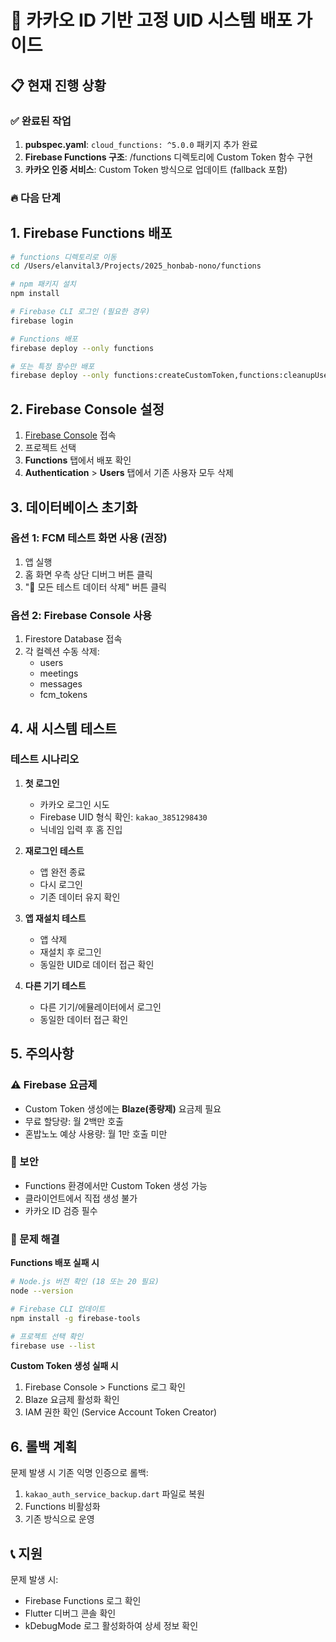# 🚀 카카오 ID 기반 고정 UID 시스템 배포 가이드

## 📋 현재 진행 상황

### ✅ 완료된 작업
1. **pubspec.yaml**: `cloud_functions: ^5.0.0` 패키지 추가 완료
2. **Firebase Functions 구조**: /functions 디렉토리에 Custom Token 함수 구현
3. **카카오 인증 서비스**: Custom Token 방식으로 업데이트 (fallback 포함)

### 🔥 다음 단계

## 1. Firebase Functions 배포

```bash
# functions 디렉토리로 이동
cd /Users/elanvital3/Projects/2025_honbab-nono/functions

# npm 패키지 설치
npm install

# Firebase CLI 로그인 (필요한 경우)
firebase login

# Functions 배포
firebase deploy --only functions

# 또는 특정 함수만 배포
firebase deploy --only functions:createCustomToken,functions:cleanupUserData
```

## 2. Firebase Console 설정

1. [Firebase Console](https://console.firebase.google.com) 접속
2. 프로젝트 선택
3. **Functions** 탭에서 배포 확인
4. **Authentication** > **Users** 탭에서 기존 사용자 모두 삭제

## 3. 데이터베이스 초기화

### 옵션 1: FCM 테스트 화면 사용 (권장)
1. 앱 실행
2. 홈 화면 우측 상단 디버그 버튼 클릭
3. "🧹 모든 테스트 데이터 삭제" 버튼 클릭

### 옵션 2: Firebase Console 사용
1. Firestore Database 접속
2. 각 컬렉션 수동 삭제:
   - users
   - meetings
   - messages
   - fcm_tokens

## 4. 새 시스템 테스트

### 테스트 시나리오
1. **첫 로그인**
   - 카카오 로그인 시도
   - Firebase UID 형식 확인: `kakao_3851298430`
   - 닉네임 입력 후 홈 진입

2. **재로그인 테스트**
   - 앱 완전 종료
   - 다시 로그인
   - 기존 데이터 유지 확인

3. **앱 재설치 테스트**
   - 앱 삭제
   - 재설치 후 로그인
   - 동일한 UID로 데이터 접근 확인

4. **다른 기기 테스트**
   - 다른 기기/에뮬레이터에서 로그인
   - 동일한 데이터 접근 확인

## 5. 주의사항

### ⚠️ Firebase 요금제
- Custom Token 생성에는 **Blaze(종량제)** 요금제 필요
- 무료 할당량: 월 2백만 호출
- 혼밥노노 예상 사용량: 월 1만 호출 미만

### 🔐 보안
- Functions 환경에서만 Custom Token 생성 가능
- 클라이언트에서 직접 생성 불가
- 카카오 ID 검증 필수

### 🐛 문제 해결

**Functions 배포 실패 시**
```bash
# Node.js 버전 확인 (18 또는 20 필요)
node --version

# Firebase CLI 업데이트
npm install -g firebase-tools

# 프로젝트 선택 확인
firebase use --list
```

**Custom Token 생성 실패 시**
1. Firebase Console > Functions 로그 확인
2. Blaze 요금제 활성화 확인
3. IAM 권한 확인 (Service Account Token Creator)

## 6. 롤백 계획

문제 발생 시 기존 익명 인증으로 롤백:
1. `kakao_auth_service_backup.dart` 파일로 복원
2. Functions 비활성화
3. 기존 방식으로 운영

## 📞 지원

문제 발생 시:
- Firebase Functions 로그 확인
- Flutter 디버그 콘솔 확인
- kDebugMode 로그 활성화하여 상세 정보 확인